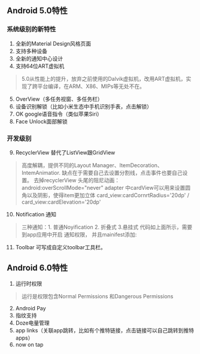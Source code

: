 ## Android 5.0特性
### 系统级别的新特性
1. 全新的Material Design风格页面
2. 支持多种设备
3. 全新的通知中心设计
4. 支持64位ART虚拟机
> 5.0从性能上的提升，放弃之前使用的Dalvik虚拟机，改用ART虚拟机，实现了跨平台编译，在ARM、X86、MIPs等无处不在。
5. OverView（多任务视窗、多任务栏）
6. 设备识别解锁（比如小米生态中手机识别手表，点击解锁）
7. OK google语音指令（类似苹果Siri）
8. Face Unlock面部解锁
### 开发级别
9. RecyclerView 替代了ListView跟GridView
> 高度解耦，提供不同的Layout Manager、ItemDecoration、IntemAnimatior. 缺点在于需要自己去设置分割线，点击事件也要自己设置。
  去掉recyclerView 头尾的阻尼动画：android:overScrollMode="never"
  > adapter 中cardView可以用来设置圆角以及阴影，使得item更加立体
    card_view:cardCornrtRadius='20dp' / card_view:cardElevation='20dp'

10. Notification 通知
> 三种通知：1. 普通Noyification  2. 折叠式 3.悬挂式
  代码如上面所示，需要到app应用中开启 通知权限，
  并且mainifest添加:     <uses-permission android:name="android.permission.SYSTEM_ALERT_WINDOW"/>

11. Toolbar 可写成自定义toolbar工具栏。

## Android 6.0特性

1. 运行时权限
> 运行是权限包含Normal Permissions 和Dangerous Permissions
2. Android Pay
3. 指纹支持
4. Doze电量管理
5. app links（关联app跳转，比如有个推特链接，点击链接可以自己跳转到推特apps）
6. now on tap
